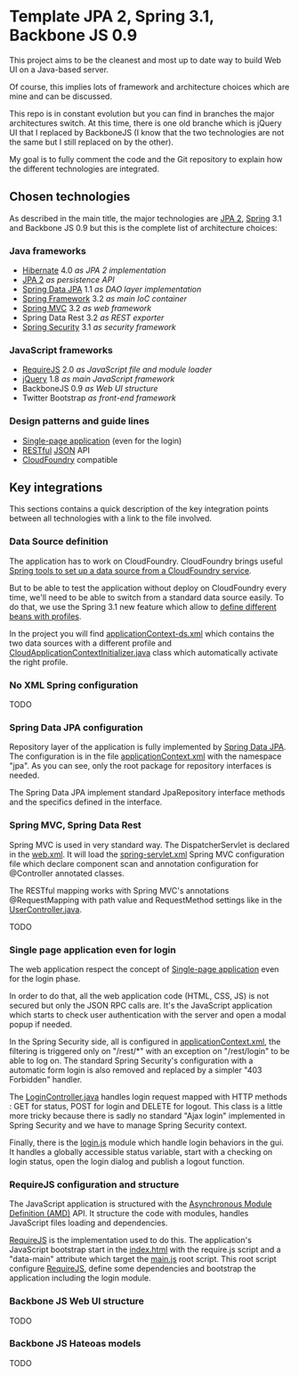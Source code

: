 # Template JPA 2, Spring 3.1, Backbone JS 0.9

This project aims to be the cleanest and most up to date way to build Web UI on a Java-based server.

Of course, this implies lots of framework and architecture choices which are mine and can be discussed.

This repo is in constant evolution but you can find in branches the major architectures switch. At this time, there is one old branche which is jQuery UI that I replaced by BackboneJS (I know that the two technologies are not the same but I still replaced on by the other).

My goal is to fully comment the code and the Git repository to explain how the different technologies are integrated.

## Chosen technologies

As described in the main title, the major technologies are [JPA 2][], [Spring][Spring Framework] 3.1 and Backbone JS 0.9 but this is the complete list of architecture choices:

### Java frameworks
- [Hibernate] 4.0 _as JPA 2 implementation_ 
- [JPA 2] _as persistence API_
- [Spring Data JPA] 1.1 _as DAO layer implementation_
- [Spring Framework] 3.2 _as main IoC container_
- [Spring MVC] 3.2 _as web framework_
- Spring Data Rest 3.2 _as REST exporter_
- [Spring Security] 3.1 _as security framework_

### JavaScript frameworks
- [RequireJS] 2.0 _as JavaScript file and module loader_
- [jQuery] 1.8 _as main JavaScript framework_
- BackboneJS 0.9 _as Web UI structure_
- Twitter Bootstrap _as front-end framework_

### Design patterns and guide lines
- [Single-page application] (even for the login)
- [RESTful] [JSON] API
- [CloudFoundry] compatible

## Key integrations

This sections contains a quick description of the key integration points between all technologies with a link to the file involved.

### Data Source definition

The application has to work on CloudFoundry. CloudFoundry brings useful [Spring tools to set up a data source from a CloudFoundry service](http://start.cloudfoundry.com/frameworks/java/spring/spring.html).

But to be able to test the application without deploy on CloudFoundry every time, we'll need to be able to switch from a standard data source easily. To do that, we use the Spring 3.1 new feature which allow to [define different beans with profiles](http://static.springsource.org/spring/docs/3.1.x/spring-framework-reference/html/new-in-3.1.html#d0e1293).

In the project you will find [applicationContext-ds.xml](blob/master/src/main/resources/META-INF/applicationContext-ds.xml) which contains the two data sources with a different profile and
[CloudApplicationContextInitializer.java](blob/master/src/main/java/org/cloudfoundry/services/CloudApplicationContextInitializer.java) class which automatically activate the right profile.

### No XML Spring configuration

TODO

### Spring Data JPA configuration

Repository layer of the application is fully implemented by [Spring Data JPA][]. The configuration is in the file [applicationContext.xml](blob/master/src/main/resources/META-INF/applicationContext.xml) with the namespace "jpa".
As you can see, only the root package for repository interfaces is needed.

The Spring Data JPA implement standard JpaRepository interface methods and the specifics defined in the interface. 

### Spring MVC, Spring Data Rest

Spring MVC is used in very standard way. The DispatcherServlet is declared in the [web.xml](blob/master/src/main/webapp/WEB-INF/web.xml).
It will load the [spring-servlet.xml](blob/master/src/main/webapp/WEB-INF/spring-servlet.xml) Spring MVC configuration file which declare component scan and annotation configuration for @Controller annotated classes.

The RESTful mapping works with Spring MVC's annotations @RequestMapping with path value and RequestMethod settings like in the [UserController.java](blob/master/src/main/java/com/developpez/skillbrowser/controller/UserController.java).

TODO

### Single page application even for login

The web application respect the concept of [Single-page application][] even for the login phase.

In order to do that, all the web application code (HTML, CSS, JS) is not secured but only the JSON RPC calls are. It's the JavaScript application which starts to check user authentication with the server and open a modal popup if needed.

In the Spring Security side, all is configured in [applicationContext.xml](blob/master/src/main/resources/META-INF/applicationContext.xml), the filtering is triggered only on "/rest/*" with an exception on "/rest/login" to be able to log on.
The standard Spring Security's configuration with a automatic form login is also removed and replaced by a simpler "403 Forbidden" handler.

The [LoginController.java](blob/master/src/main/java/com/developpez/skillbrowser/controller/LoginController.java) handles login request mapped with HTTP methods : GET for status, POST for login and DELETE for logout.
This class is a little more tricky because there is sadly no standard "Ajax login" implemented in Spring Security and we have to manage Spring Security context.

Finally, there is the [login.js](blob/master/src/main/webapp/login.js) module which handle login behaviors in the gui. It handles a globally accessible status variable, start with a checking on login status, open the login dialog and publish a logout function.

### RequireJS configuration and structure

The JavaScript application is structured with the [Asynchronous Module Definition (AMD)](https://github.com/amdjs/amdjs-api/wiki/AMD) API.
It structure the code with modules, handles JavaScript files loading and dependencies.

[RequireJS][] is the implementation used to do this. The application's JavaScript bootstrap start in the [index.html](blob/master/src/main/webapp/index.html) with the require.js script and a "data-main" attribute which target the [main.js](blob/master/src/main/webapp/main.js) root script.
This root script configure [RequireJS][], define some dependencies and bootstrap the application including the login module.

### Backbone JS Web UI structure

TODO

### Backbone JS Hateoas models

TODO




[Hibernate]: http://www.hibernate.org/  "Hibernate: Relational Persistence for Java and .NET"
[JPA 2]: http://en.wikipedia.org/wiki/Java_Persistence_API "Java Persistence API"
[Spring Data JPA]: http://www.springsource.org/spring-data/jpa "Spring Data - JPA"
[Spring Framework]: http://www.springsource.org/spring-framework "Spring Framework"
[Spring MVC]: http://static.springsource.org/spring/docs/3.1.x/spring-framework-reference/html/mvc.html "Spring Web MVC framework"
[Jackson]: http://jackson.codehaus.org/ "Jackson: High-performance JSON processor"
[Spring Security]: http://www.springsource.org/spring-security "Spring Security"
[RequireJS]: http://requirejs.org/ "RequireJS: A JavaScript module loader"
[jQuery]: http://jquery.com/ "jQuery: write less, do more"
[jQuery UI]: http://jqueryui.com/ "jQuery user interface"
[jqGrid]: http://www.trirand.com/blog/ "jQuery Grid Plugin"
[Single-page application]: http://en.wikipedia.org/wiki/Single-page_application "Single-page application"
[RESTful]: http://en.wikipedia.org/wiki/RESTful "Representational state transfer"
[JSON]: http://www.json.org/ "JavaScript Object Notation"
[CloudFoundry]: http://www.cloudfoundry.org/ "The open platform as a service project"
